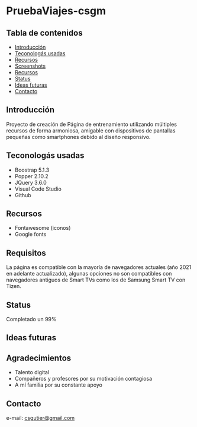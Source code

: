 # PruebaViajes-csgm

## Tabla de contenidos
* [Introducción](#Introducción)
* [Teconologás usadas](#technologies-used)
* [Recursos](#Recursos)
* [Screenshots](#screenshots)
* [Recursos](#Recursos)
* [Status](#Status)
* [Ideas futuras](#room-for-improvement)
* [Contacto](#contact)

##  Introducción
 
Proyecto de creación de Página de entrenamiento utilizando múltiples recursos de forma armoniosa, 
amigable con dispositivos de pantallas pequeñas como smartphones debido al diseño responsivo. 


##  Teconologás usadas

* Boostrap 5.1.3
* Popper 2.10.2 
* JQuery 3.6.0
* Visual Code Studio
* Github 


##  Recursos

* Fontawesome (iconos)
* Google fonts


##  Requisitos

La página es compatible con la mayoría de navegadores actuales (año 2021 en adelante actualizado),
algunas opciones no son compatibles con navegadores antiguos de Smart TVs como los de Samsung Smart TV con Tizen. 

##  Status

Completado un 99% 

##  Ideas futuras

##  Agradecimientos

* Talento digital
* Compañeros y profesores por su motivación contagiosa
* A mí familia por su constante apoyo

##  Contacto

e-mail: csgutier@gmail.com
